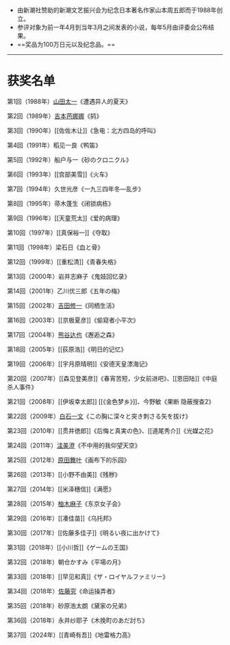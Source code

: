 
- 由新潮社赞助的新潮文艺振兴会为纪念日本著名作家山本周五郎而于1988年创立。
- 参评对象为前一年4月到当年3月之间发表的小说，每年5月由评委会公布结果。
- ==奖品为100万日元以及纪念品。==

---

# 获奖名单

第1回（1988年）[山田太一](山田太一.md)《遭遇异人的夏天》

第2回（1989年）[吉本芭娜娜](吉本芭娜娜.md)《鸫》

第3回（1990年）[[佐佐木让]]《急电：北方四岛的呼叫》

第4回（1991年）稻见一良《鸭笛》

第5回（1992年）船户与一《砂のクロニクル》

第6回（1993年）[[宫部美雪]]《火车》

第7回（1994年）久世光彦《一九三四年冬―乱步》

第8回（1995年）帚木蓬生《闭锁病栋》

第9回（1996年）[[天童荒太]]《爱的病理》

第10回（1997年）[[真保裕一]]《夺取》

第11回（1998年）梁石日《血と骨》

第12回（1999年）[[重松清]]《青春失格》

第13回（2000年）岩井志麻子《鬼妓回忆录》

第14回（2001年）乙川优三郎《五年の梅》

第15回（2002年）[吉田修一](吉田修一.md)《同栖生活》

第16回（2003年）[[京极夏彦]]《偷窥者小平次》

第17回（2004年）[熊谷达也](熊谷达也.md)《邂逅之森》

第18回（2005年）[[荻原浩]]《明日的记忆》

第19回（2006年）[[宇月原晴明]]《安德天皇漂海记》

第20回（2007年）[[森见登美彦]]《春宵苦短，少女前进吧》、[[恩田陆]]《中庭杀人事件》

第21回（2008年）[[伊坂幸太郎]] [[《金色梦乡》]]、今野敏《果断 隐蔽搜查2》

第22回（2009年）[白石一文](白石一文.md)《この胸に深々と突き刺さる矢を拔け》

第23回（2010年）[[贯井徳郎]]《后悔と真実の色》、[[道尾秀介]]《光媒之花》

第24回（2011年）[洼美澄](洼美澄.md)《不中用的我仰望天空》

第25回（2012年）[原田舞叶](原田舞叶.md)《画布下的乐园》

第26回（2013年）[[小野不由美]]《残秽》

第27回（2014年）[[米泽穗信]]《满愿》

第28回（2015年）[柚木麻子](2.群星/柚木麻子.md)《东京女子会》

第29回（2016年）[[凑佳苗]]《乌托邦》

第30回（2017年）[[佐藤多佳子]]《明るい夜に出かけて》

第31回（2018年）[[小川哲]]《ゲームの王国》

第32回（2018年）朝仓かすみ《平場の月》

第33回（2018年）[[早见和真]]《ザ・ロイヤルファミリー》

第34回（2018年）[佐藤究](佐藤究.md)《命运操弄者》

第35回（2018年）砂原浩太朗《黛家の兄弟》

第36回（2018年）永井纱耶子《木挽町のあだ討ち》

第37回（2024年）[[青崎有吾]]《地雷格力高》
